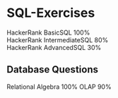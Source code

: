 # SQL-Exercises
HackerRank BasicSQL 100% <br>
HackerRank IntermediateSQL 80% <br>
HackerRank AdvancedSQL 30% <br>

## Database Questions
Relational Algebra 100%
OLAP 90%